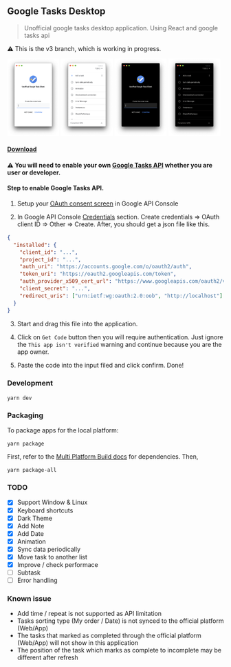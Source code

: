 ## Google Tasks Desktop

> Unofficial google tasks desktop application. Using React and google tasks api

:warning: This is the v3 branch, which is working in progress.

<div>
  <img src="./screenshot/1.png" width="24%">
  <img src="./screenshot/2.png" width="24%">
  <img src="./screenshot/3.png" width="24%">
  <img src="./screenshot/4.png" width="24%">
</div>

#### [Download](https://github.com/Pong420/google-tasks-desktop/releases)

#### :warning: You will need to enable your own [Google Tasks API](https://console.developers.google.com/apis/library/tasks.googleapis.com) whether you are user or developer.

#### Step to enable Google Tasks API.

1. Setup your [OAuth consent screen](https://console.developers.google.com/apis/credentials/consent) in Google API Console

2. In Google API Console [Credentials](https://console.developers.google.com/apis/credentials) section.
   Create credentials => OAuth client ID => Other => Create. After, you should get a json file like this.

```json
{
  "installed": {
    "client_id": "...",
    "project_id": "...",
    "auth_uri": "https://accounts.google.com/o/oauth2/auth",
    "token_uri": "https://oauth2.googleapis.com/token",
    "auth_provider_x509_cert_url": "https://www.googleapis.com/oauth2/v1/certs",
    "client_secret": "...",
    "redirect_uris": ["urn:ietf:wg:oauth:2.0:oob", "http://localhost"]
  }
}
```

3. Start and drag this file into the application.

4. Click on `Get Code` button then you will require authentication. Just ignore the `This app isn't verified` warning and continue because you are the app owner.

5. Paste the code into the input filed and click confirm. Done!

### Development

```
yarn dev
```

### Packaging

To package apps for the local platform:

```
yarn package
```

First, refer to the [Multi Platform Build docs](https://www.electron.build/multi-platform-build) for dependencies. Then,

```
yarn package-all
```

### TODO

- [x] Support Window & Linux
- [x] Keyboard shortcuts
- [x] Dark Theme
- [x] Add Note
- [x] Add Date
- [x] Animation
- [x] Sync data periodically
- [x] Move task to another list
- [x] Improve / check performace
- [ ] Subtask
- [ ] Error handling

### Known issue

- Add time / repeat is not supported as API limitation
- Tasks sorting type (My order / Date) is not synced to the official platform (Web/App)
- The tasks that marked as completed through the official platform (Web/App) will not show in this application
- The position of the task which marks as complete to incomplete may be different after refresh
